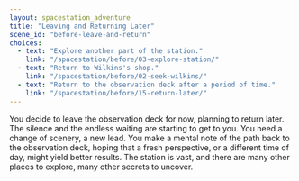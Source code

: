 ```yaml
---
layout: spacestation_adventure
title: "Leaving and Returning Later"
scene_id: "before-leave-and-return"
choices:
  - text: "Explore another part of the station."
    link: "/spacestation/before/03-explore-station/"
  - text: "Return to Wilkins's shop."
    link: "/spacestation/before/02-seek-wilkins/"
  - text: "Return to the observation deck after a period of time."
    link: "/spacestation/before/15-return-later/"
---
```


You decide to leave the observation deck for now, planning to return later. The silence and the endless waiting are starting to get to you. You need a change of scenery, a new lead. You make a mental note of the path back to the observation deck, hoping that a fresh perspective, or a different time of day, might yield better results. The station is vast, and there are many other places to explore, many other secrets to uncover.
